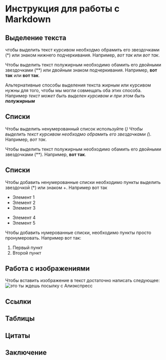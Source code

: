 # Инструкция для работы с Markdown

## Выделение текста
чтобы выделить текст курсивом необходмо обрамить его звездочками (*) или знаком нижнего подчеркивания. Например, *вот так* или _вот так_.

Чтобы выделить текст полужирным необходимо обамить его двойными звездочками (**) или двойным знаком подчеркивания. Например, **вот так** или __вот так__.

Альтернативные способы выделения текста жирным или курсивом нужны для того, чтобы мы могли совмещать оба этих способа. Например _текст может быть выделен курсивом и при этом быть **полужирным**_
## Списки
Чтобы выделить ненумерованный список используйте (*)
Чтобы выделить текст курсивом необходмо обрамить его звездочками (*). Например, *вот так*.
 
Чтобы выделить текст полужирным необходимо обамить его двойными звездочками (**). Например, **вот так**.
## Списки

Чтобы добавить ненумерованные списки необходимо пункты выделить звездочкой (*) или знаком +. Например вот так
* Элемент 1
* Элемент 2
* Элемент 3
+ Элемент 4 
+ Элемент 5

Чтобы добавить нумерованные списки, необходимо пункты просто пронумеровать. Например вот так:
1. Первый пункт
2. Второй пункт
## Работа с изображениями
Чтобы вставить изображение в текст достаточно написать следующее:
![это ты ждешь посылку с Алиэкспресс](zdyn.jpg)
## Ссылки

## Таблицы

## Цитаты

## Заключение